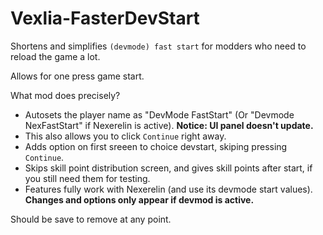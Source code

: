 # Vexlia-FasterDevStart

Shortens and simplifies `(devmode) fast start` for modders who need to reload the game a lot. 

Allows for one press game start.

What mod does precisely?

- Autosets the player name as "DevMode FastStart" (Or "Devmode NexFastStart" if Nexerelin is active). **Notice: UI panel doesn't update.**
- This also allows you to click `Continue` right away. 
- Adds option on first sreeen to choice devstart, skiping pressing `Continue`.
- Skips skill point distribution screen, and gives skill points after start, if you still need them for testing.
- Features fully work with Nexerelin (and use its devmode start values). 
**Changes and options only appear if devmod is active.**

Should be save to remove at any point.
